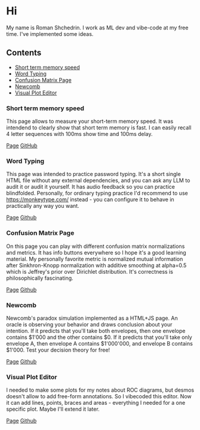 # Hi
My name is Roman Shchedrin. I work as ML dev and vibe-code at my free time. I've implemented some ideas.

## Contents
- [Short term memory speed](#Short-term-memory-speed)
- [Word Typing](#word-typing)
- [Confusion Matrix Page](#confusion-matrix-page)
- [Newcomb](#newcomb)
- [Visual Plot Editor](#visual-plot-editor)

### Short term memory speed
This page allows to measure your short-term memory speed. It was intendend to clearly show that short term memory is fast. I can easily recall 4 letter sequences with 100ms show time and 100ms delay.

[Page](https://rashchedrin.github.io/short_term_memory_speed/)
[GitHub](https://github.com/rashchedrin/short_term_memory_speed)

### Word Typing
This page was intended to practice password typing. It's a short single HTML file without any external dependencies, and you can ask any LLM to audit it or audit it yourself. It has audio feedback so you can practice blindfolded. Personally, for ordinary typing practice I'd recommend to use https://monkeytype.com/ instead - you can configure it to behave in practically any way you want.

[Page](https://rashchedrin.github.io/word_typing/)
[Github](https://github.com/rashchedrin/word_typing)

### Confusion Matrix Page
On this page you can play with different confusion matrix normalizations and metrics. It has info buttons everywhere so I hope it's a good learning material. My personally favorite metric is normalized mutual information after Sinkhron-Knopp normalization with additive smoothing at alpha=0.5 which is Jeffrey's prior over Dirichlet distribution. It's correctness is philosophically fascinating.

[Page](https://rashchedrin.github.io/confusion_matrix_page/)
[Github](https://github.com/rashchedrin/confusion_matrix_page)

### Newcomb
Newcomb's paradox simulation implemented as a HTML+JS page. An oracle is observing your behavior and draws conclusion about your intention. If it predicts that you'll take both envelopes, then one envelope contains $1'000 and the other contains $0. If it predicts that you'll take only envelope A, then envelope A contains $1'000'000, and envelope B contains $1'000. Test your decision theory for free!

[Page](https://rashchedrin.github.io/newcomb/)
[Github](https://github.com/rashchedrin/newcomb)


### Visual Plot Editor
I needed to make some plots for my notes about ROC diagrams, but desmos doesn't allow to add free-form annotations. So I vibecoded this editor. Now it can add lines, points, braces and areas - everything I needed for a one specific plot. Maybe I'll extend it later.

[Page](https://rashchedrin.github.io/visual_plot_editor/)
[Github](https://github.com/rashchedrin/visual_plot_editor)


